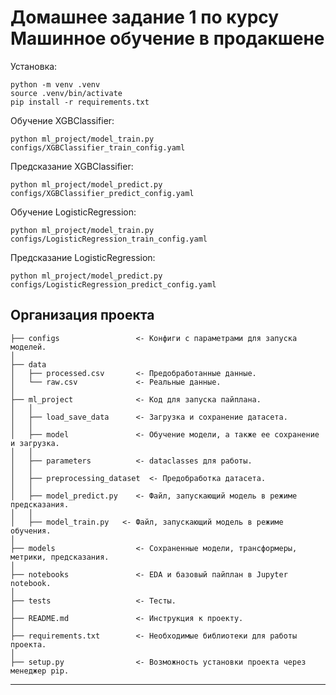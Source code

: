 # Домашнее задание 1 по курсу Машинное обучение в продакшене
Установка: 
~~~
python -m venv .venv
source .venv/bin/activate
pip install -r requirements.txt
~~~
Обучение XGBClassifier:
~~~
python ml_project/model_train.py configs/XGBClassifier_train_config.yaml
~~~
Предсказание XGBClassifier:
~~~
python ml_project/model_predict.py configs/XGBClassifier_predict_config.yaml
~~~
Обучение LogisticRegression:
~~~
python ml_project/model_train.py configs/LogisticRegression_train_config.yaml
~~~
Предсказание LogisticRegression:
~~~
python ml_project/model_predict.py configs/LogisticRegression_predict_config.yaml
~~~
Организация проекта
------------
	├── configs                 <- Конфиги с параметрами для запуска моделей.
    │
    ├── data
    │   ├── processed.csv       <- Предобработанные данные.
    │   └── raw.csv             <- Реальные данные.
    │
	├── ml_project              <- Код для запуска пайплана.
    │   │
    │   ├── load_save_data      <- Загрузка и сохранение датасета.
    │   │
	│	├── model 	            <- Обучение модели, а также ее сохранение и загрузка.
	│	│
    │   ├── parameters          <- dataclasses для работы.
    │   │
    │   ├── preprocessing_dataset  <- Предобработка датасета.
    │   │
    │   ├── model_predict.py    <- Файл, запускающий модель в режиме предсказания.
    │   │
    │   ├── model_train.py   <- Файл, запускающий модель в режиме обучения.
	│
    ├── models                  <- Сохраненные модели, трансформеры, метрики, предсказания.
    │
    ├── notebooks               <- EDA и базовый пайплан в Jupyter notebook.
    │
	├── tests                   <- Тесты.
	│
	├── README.md               <- Инструкция к проекту.
	│
    ├── requirements.txt        <- Необходимые библиотеки для работы проекта.
    │
    ├── setup.py                <- Возможность установки проекта через менеджер pip.

--------